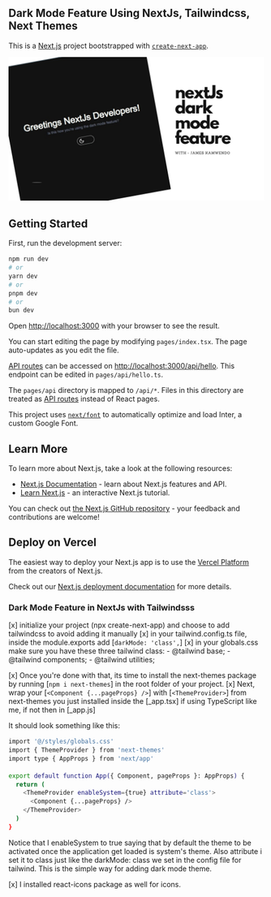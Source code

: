## Dark Mode Feature Using NextJs, Tailwindcss, Next Themes

This is a [Next.js](https://nextjs.org/) project bootstrapped with [`create-next-app`](https://github.com/vercel/next.js/tree/canary/packages/create-next-app).

![](https://github.com/James-kamwendo/dark-mode/blob/main/Dark%20mode%20feature%20.png)

## Getting Started

First, run the development server:

```bash
npm run dev
# or
yarn dev
# or
pnpm dev
# or
bun dev
```

Open [http://localhost:3000](http://localhost:3000) with your browser to see the result.

You can start editing the page by modifying `pages/index.tsx`. The page auto-updates as you edit the file.

[API routes](https://nextjs.org/docs/api-routes/introduction) can be accessed on [http://localhost:3000/api/hello](http://localhost:3000/api/hello). This endpoint can be edited in `pages/api/hello.ts`.

The `pages/api` directory is mapped to `/api/*`. Files in this directory are treated as [API routes](https://nextjs.org/docs/api-routes/introduction) instead of React pages.

This project uses [`next/font`](https://nextjs.org/docs/basic-features/font-optimization) to automatically optimize and load Inter, a custom Google Font.

## Learn More

To learn more about Next.js, take a look at the following resources:

- [Next.js Documentation](https://nextjs.org/docs) - learn about Next.js features and API.
- [Learn Next.js](https://nextjs.org/learn) - an interactive Next.js tutorial.

You can check out [the Next.js GitHub repository](https://github.com/vercel/next.js/) - your feedback and contributions are welcome!

## Deploy on Vercel

The easiest way to deploy your Next.js app is to use the [Vercel Platform](https://vercel.com/new?utm_medium=default-template&filter=next.js&utm_source=create-next-app&utm_campaign=create-next-app-readme) from the creators of Next.js.

Check out our [Next.js deployment documentation](https://nextjs.org/docs/deployment) for more details.

### Dark Mode Feature in NextJs with Tailwindsss

[x] initialize your project (npx create-next-app) and choose to add tailwindcss to avoid adding it manually
[x] in your tailwind.config.ts file, inside the module.exports add [`darkMode: 'class',`]
[x] in your globals.css make sure you have these three tailwind class: 
    - @tailwind base;
    - @tailwind components;
    - @tailwind utilities;

[x] Once you're done with that, its time to install the next-themes package by running [`npm i next-themes`] in the root folder of your project.
[x] Next, wrap your [`<Component {...pageProps} />`] with [`<ThemeProvider>`] from next-themes you just installed inside the [_app.tsx] if using TypeScript like me, if not then in [_app.js]

It should look something like this:

```bash
import '@/styles/globals.css'
import { ThemeProvider } from 'next-themes'
import type { AppProps } from 'next/app'

export default function App({ Component, pageProps }: AppProps) {
  return (
    <ThemeProvider enableSystem={true} attribute='class'>
      <Component {...pageProps} />
    </ThemeProvider>
  )
}
```

Notice that I enableSystem to true saying that by default the theme to be activated once the application get loaded is system's theme. Also attribute i set it to class just like the darkMode: class we set in the config file for tailwind. This is the simple way for adding dark mode theme.

[x] I installed react-icons package as well for icons.
